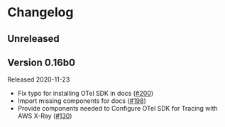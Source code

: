 # Changelog

## Unreleased

## Version 0.16b0

Released 2020-11-23

- Fix typo for installing OTel SDK in docs
  ([#200](https://github.com/open-telemetry/opentelemetry-python-contrib/pull/200))
- Import missing components for docs
  ([#198](https://github.com/open-telemetry/opentelemetry-python-contrib/pull/198))
- Provide components needed to Configure OTel SDK for Tracing with AWS X-Ray
  ([#130](https://github.com/open-telemetry/opentelemetry-python-contrib/pull/130))
